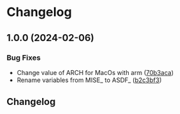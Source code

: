 # Changelog

## 1.0.0 (2024-02-06)


### Bug Fixes

* Change value of ARCH for MacOs with arm ([70b3aca](https://github.com/yasn77/mise-jless/commit/70b3acaa54524af630c6c1dbeea19687d824e2cf))
* Rename variables from MISE_ to ASDF_ ([b2c3bf3](https://github.com/yasn77/mise-jless/commit/b2c3bf3b50cf3f8df359b3d716ba469409c6a407))

## Changelog
